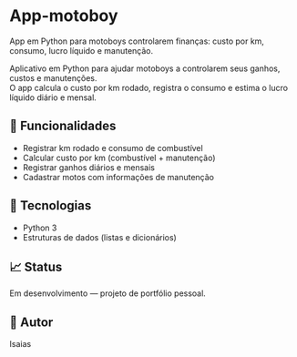 # App-motoboy
App em Python para motoboys controlarem finanças: custo por km, consumo, lucro líquido e manutenção.

Aplicativo em Python para ajudar motoboys a controlarem seus ganhos, custos e manutenções.  
O app calcula o custo por km rodado, registra o consumo e estima o lucro líquido diário e mensal.

## 🚀 Funcionalidades
- Registrar km rodado e consumo de combustível
- Calcular custo por km (combustível + manutenção)
- Registrar ganhos diários e mensais
- Cadastrar motos com informações de manutenção

## 🧠 Tecnologias
- Python 3
- Estruturas de dados (listas e dicionários)

## 📈 Status
Em desenvolvimento — projeto de portfólio pessoal.

## 👤 Autor
Isaias   
